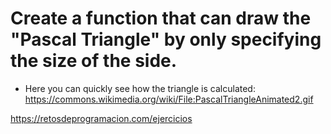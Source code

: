 # Create a function that can draw the "Pascal Triangle" by only specifying the size of the side.

-   Here you can quickly see how the triangle is calculated:
    https://commons.wikimedia.org/wiki/File:PascalTriangleAnimated2.gif

https://retosdeprogramacion.com/ejercicios
